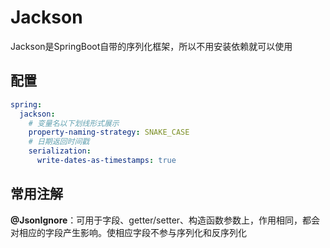 # Jackson

Jackson是SpringBoot自带的序列化框架，所以不用安装依赖就可以使用

## 配置

```yml
spring:
  jackson:
    # 变量名以下划线形式展示
    property-naming-strategy: SNAKE_CASE
    # 日期返回时间戳
    serialization:
      write-dates-as-timestamps: true
```

## 常用注解

**@JsonIgnore**：可用于字段、getter/setter、构造函数参数上，作用相同，都会对相应的字段产生影响。使相应字段不参与序列化和反序列化

